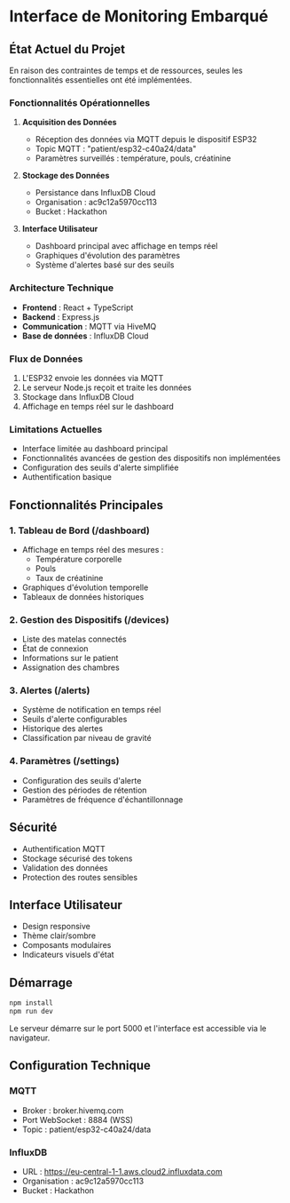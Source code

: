 
# Interface de Monitoring Embarqué

## État Actuel du Projet

En raison des contraintes de temps et de ressources, seules les fonctionnalités essentielles ont été implémentées.

### Fonctionnalités Opérationnelles

1. **Acquisition des Données**
   - Réception des données via MQTT depuis le dispositif ESP32
   - Topic MQTT : "patient/esp32-c40a24/data"
   - Paramètres surveillés : température, pouls, créatinine

2. **Stockage des Données**
   - Persistance dans InfluxDB Cloud
   - Organisation : ac9c12a5970cc113
   - Bucket : Hackathon

3. **Interface Utilisateur**
   - Dashboard principal avec affichage en temps réel
   - Graphiques d'évolution des paramètres
   - Système d'alertes basé sur des seuils

### Architecture Technique

- **Frontend** : React + TypeScript
- **Backend** : Express.js
- **Communication** : MQTT via HiveMQ
- **Base de données** : InfluxDB Cloud

### Flux de Données
1. L'ESP32 envoie les données via MQTT
2. Le serveur Node.js reçoit et traite les données
3. Stockage dans InfluxDB Cloud
4. Affichage en temps réel sur le dashboard

### Limitations Actuelles
- Interface limitée au dashboard principal
- Fonctionnalités avancées de gestion des dispositifs non implémentées
- Configuration des seuils d'alerte simplifiée
- Authentification basique

## Fonctionnalités Principales

### 1. Tableau de Bord (/dashboard)
- Affichage en temps réel des mesures :
  - Température corporelle
  - Pouls
  - Taux de créatinine
- Graphiques d'évolution temporelle
- Tableaux de données historiques

### 2. Gestion des Dispositifs (/devices)
- Liste des matelas connectés
- État de connexion
- Informations sur le patient
- Assignation des chambres

### 3. Alertes (/alerts)
- Système de notification en temps réel
- Seuils d'alerte configurables
- Historique des alertes
- Classification par niveau de gravité

### 4. Paramètres (/settings)
- Configuration des seuils d'alerte
- Gestion des périodes de rétention
- Paramètres de fréquence d'échantillonnage

## Sécurité
- Authentification MQTT
- Stockage sécurisé des tokens
- Validation des données
- Protection des routes sensibles

## Interface Utilisateur
- Design responsive
- Thème clair/sombre
- Composants modulaires
- Indicateurs visuels d'état

## Démarrage

```bash
npm install
npm run dev
```

Le serveur démarre sur le port 5000 et l'interface est accessible via le navigateur.

## Configuration Technique

### MQTT
- Broker : broker.hivemq.com
- Port WebSocket : 8884 (WSS)
- Topic : patient/esp32-c40a24/data

### InfluxDB
- URL : https://eu-central-1-1.aws.cloud2.influxdata.com
- Organisation : ac9c12a5970cc113
- Bucket : Hackathon
